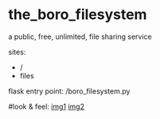 # the_boro_filesystem
a public, free, unlimited, file sharing service


sites: 
  * /
  * files
  
flask entry point: /boro_filesystem.py


#look & feel:
[img1](https://github.com/joaquinborovich/the_boro_filesystem/look_n_feel/image_89.png)
[img2](https://github.com/joaquinborovich/the_boro_filesystem/look_n_feel/image_90.png)
